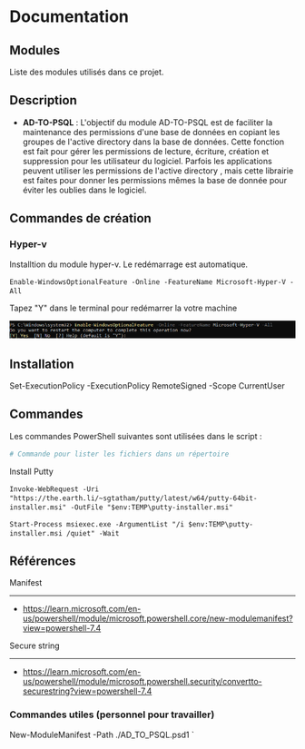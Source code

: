# Documentation

## Modules
Liste des modules utilisés dans ce projet.

## Description

- **AD-TO-PSQL** : L'objectif du module AD-TO-PSQL est de faciliter la maintenance des permissions d'une base de données en copiant les groupes de l'active directory dans la base de données. Cette fonction est fait pour gérer les permissions de lecture, écriture, création et suppression pour les utilisateur du logiciel. Parfois les applications peuvent utiliser les permissions de l'active directory , mais cette librairie est faites pour donner les permissions mêmes la base de donnée pour éviter les oublies dans le logiciel. 

## Commandes de création

### Hyper-v
Installtion du module hyper-v. Le redémarrage est automatique.
```
Enable-WindowsOptionalFeature -Online -FeatureName Microsoft-Hyper-V -All 
```
Tapez "Y" dans le terminal pour redémarrer la votre machine  

![Say_yes_image](./image/Image_1_say_yes.png)



## Installation

Set-ExecutionPolicy -ExecutionPolicy RemoteSigned -Scope CurrentUser


## Commandes
Les commandes PowerShell suivantes sont utilisées dans le script :

```powershell
# Commande pour lister les fichiers dans un répertoire

```
Install Putty
```
Invoke-WebRequest -Uri "https://the.earth.li/~sgtatham/putty/latest/w64/putty-64bit-installer.msi" -OutFile "$env:TEMP\putty-installer.msi"
```
```
Start-Process msiexec.exe -ArgumentList "/i $env:TEMP\putty-installer.msi /quiet" -Wait
```


## Références

Manifest 
___
* https://learn.microsoft.com/en-us/powershell/module/microsoft.powershell.core/new-modulemanifest?view=powershell-7.4

Secure string
___
* https://learn.microsoft.com/en-us/powershell/module/microsoft.powershell.security/convertto-securestring?view=powershell-7.4


### Commandes utiles (personnel pour travailler)

 New-ModuleManifest -Path ./AD_TO_PSQL.psd1 `
